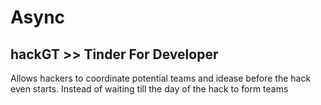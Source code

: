 # Async
## hackGT >> Tinder For Developer
Allows hackers to coordinate potential teams and idease before the hack even starts. Instead of waiting till the day of the hack to form teams
